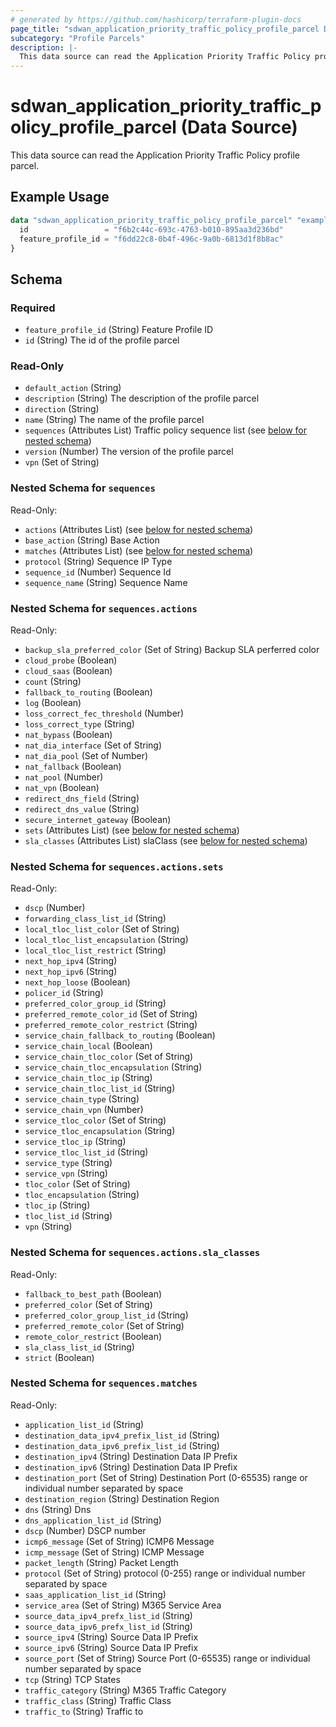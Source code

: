 ```yaml
---
# generated by https://github.com/hashicorp/terraform-plugin-docs
page_title: "sdwan_application_priority_traffic_policy_profile_parcel Data Source - terraform-provider-sdwan"
subcategory: "Profile Parcels"
description: |-
  This data source can read the Application Priority Traffic Policy profile parcel.
---
```


# sdwan_application_priority_traffic_policy_profile_parcel (Data Source)

This data source can read the Application Priority Traffic Policy profile parcel.

## Example Usage

```terraform
data "sdwan_application_priority_traffic_policy_profile_parcel" "example" {
  id                 = "f6b2c44c-693c-4763-b010-895aa3d236bd"
  feature_profile_id = "f6dd22c8-0b4f-496c-9a0b-6813d1f8b8ac"
}
```

<!-- schema generated by tfplugindocs -->
## Schema

### Required

- `feature_profile_id` (String) Feature Profile ID
- `id` (String) The id of the profile parcel

### Read-Only

- `default_action` (String)
- `description` (String) The description of the profile parcel
- `direction` (String)
- `name` (String) The name of the profile parcel
- `sequences` (Attributes List) Traffic policy sequence list (see [below for nested schema](#nestedatt--sequences))
- `version` (Number) The version of the profile parcel
- `vpn` (Set of String)

<a id="nestedatt--sequences"></a>
### Nested Schema for `sequences`

Read-Only:

- `actions` (Attributes List) (see [below for nested schema](#nestedatt--sequences--actions))
- `base_action` (String) Base Action
- `matches` (Attributes List) (see [below for nested schema](#nestedatt--sequences--matches))
- `protocol` (String) Sequence IP Type
- `sequence_id` (Number) Sequence Id
- `sequence_name` (String) Sequence Name

<a id="nestedatt--sequences--actions"></a>
### Nested Schema for `sequences.actions`

Read-Only:

- `backup_sla_preferred_color` (Set of String) Backup SLA perferred color
- `cloud_probe` (Boolean)
- `cloud_saas` (Boolean)
- `count` (String)
- `fallback_to_routing` (Boolean)
- `log` (Boolean)
- `loss_correct_fec_threshold` (Number)
- `loss_correct_type` (String)
- `nat_bypass` (Boolean)
- `nat_dia_interface` (Set of String)
- `nat_dia_pool` (Set of Number)
- `nat_fallback` (Boolean)
- `nat_pool` (Number)
- `nat_vpn` (Boolean)
- `redirect_dns_field` (String)
- `redirect_dns_value` (String)
- `secure_internet_gateway` (Boolean)
- `sets` (Attributes List) (see [below for nested schema](#nestedatt--sequences--actions--sets))
- `sla_classes` (Attributes List) slaClass (see [below for nested schema](#nestedatt--sequences--actions--sla_classes))

<a id="nestedatt--sequences--actions--sets"></a>
### Nested Schema for `sequences.actions.sets`

Read-Only:

- `dscp` (Number)
- `forwarding_class_list_id` (String)
- `local_tloc_list_color` (Set of String)
- `local_tloc_list_encapsulation` (String)
- `local_tloc_list_restrict` (String)
- `next_hop_ipv4` (String)
- `next_hop_ipv6` (String)
- `next_hop_loose` (Boolean)
- `policer_id` (String)
- `preferred_color_group_id` (String)
- `preferred_remote_color_id` (Set of String)
- `preferred_remote_color_restrict` (String)
- `service_chain_fallback_to_routing` (Boolean)
- `service_chain_local` (Boolean)
- `service_chain_tloc_color` (Set of String)
- `service_chain_tloc_encapsulation` (String)
- `service_chain_tloc_ip` (String)
- `service_chain_tloc_list_id` (String)
- `service_chain_type` (String)
- `service_chain_vpn` (Number)
- `service_tloc_color` (Set of String)
- `service_tloc_encapsulation` (String)
- `service_tloc_ip` (String)
- `service_tloc_list_id` (String)
- `service_type` (String)
- `service_vpn` (String)
- `tloc_color` (Set of String)
- `tloc_encapsulation` (String)
- `tloc_ip` (String)
- `tloc_list_id` (String)
- `vpn` (String)


<a id="nestedatt--sequences--actions--sla_classes"></a>
### Nested Schema for `sequences.actions.sla_classes`

Read-Only:

- `fallback_to_best_path` (Boolean)
- `preferred_color` (Set of String)
- `preferred_color_group_list_id` (String)
- `preferred_remote_color` (Set of String)
- `remote_color_restrict` (Boolean)
- `sla_class_list_id` (String)
- `strict` (Boolean)



<a id="nestedatt--sequences--matches"></a>
### Nested Schema for `sequences.matches`

Read-Only:

- `application_list_id` (String)
- `destination_data_ipv4_prefix_list_id` (String)
- `destination_data_ipv6_prefix_list_id` (String)
- `destination_ipv4` (String) Destination Data IP Prefix
- `destination_ipv6` (String) Destination Data IP Prefix
- `destination_port` (Set of String) Destination Port (0-65535) range or individual number separated by space
- `destination_region` (String) Destination Region
- `dns` (String) Dns
- `dns_application_list_id` (String)
- `dscp` (Number) DSCP number
- `icmp6_message` (Set of String) ICMP6 Message
- `icmp_message` (Set of String) ICMP Message
- `packet_length` (String) Packet Length
- `protocol` (Set of String) protocol (0-255) range or individual number separated by space
- `saas_application_list_id` (String)
- `service_area` (Set of String) M365 Service Area
- `source_data_ipv4_prefx_list_id` (String)
- `source_data_ipv6_prefx_list_id` (String)
- `source_ipv4` (String) Source Data IP Prefix
- `source_ipv6` (String) Source Data IP Prefix
- `source_port` (Set of String) Source Port (0-65535) range or individual number separated by space
- `tcp` (String) TCP States
- `traffic_category` (String) M365 Traffic Category
- `traffic_class` (String) Traffic Class
- `traffic_to` (String) Traffic to
